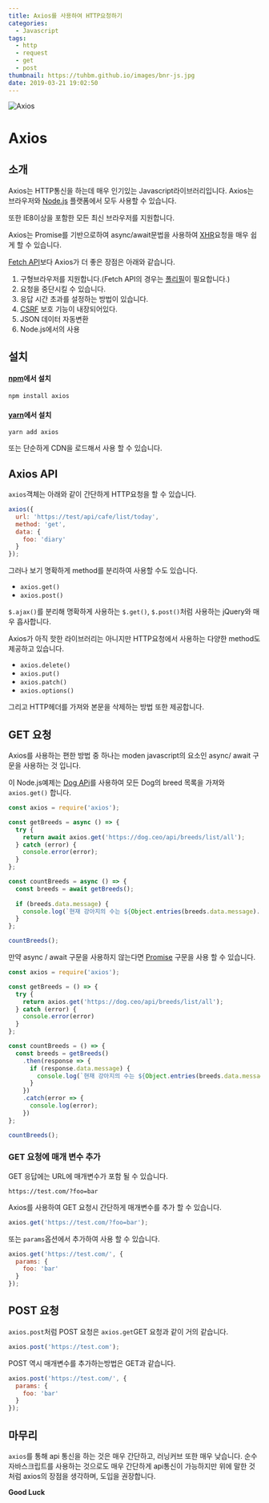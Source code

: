 ```yaml
---
title: Axios를 사용하여 HTTP요청하기
categories:
  - Javascript
tags:
  - http
  - request
  - get
  - post
thumbnail: https://tuhbm.github.io/images/bnr-js.jpg
date: 2019-03-21 19:02:50
---
```

![Axios](https://tuhbm.github.io/images/javascript/img_axios.png)

# Axios

## 소개
Axios는 HTTP통신을 하는데 매우 인기있는 Javascript라이브러리입니다. Axios는 브라우저와 [Node.js](https://flaviocopes.com/nodejs/) 플랫폼에서 모두 사용할 수 있습니다.

또한 IE8이상을 포함한 모든 최신 브라우저를 지원합니다.



Axios는 Promise를 기반으로하여 async/await문법을 사용하여 [XHR](https://flaviocopes.com/xhr/)요청을 매우 쉽게 할 수 있습니다.

[Fetch API](https://flaviocopes.com/fetch-api/)보다 Axios가 더 좋은 장점은 아래와 같습니다.

1. 구형브라우저를 지원합니다.(Fetch API의 경우는 [폴리필](http://hacks.mozilla.or.kr/2014/12/an-easier-way-of-using-polyfills/)이 필요합니다.)
2. 요청을 중단시킬 수 있습니다.
3. 응답 시간 초과를 설정하는 방법이 있습니다.
4. [CSRF](https://laravel.kr/docs/5.5/csrf) 보호 기능이 내장되어있다.
5. JSON 데이터 자동변환
6. Node.js에서의 사용
<!-- more -->

## 설치

#### [npm](https://flaviocopes.com/npm/)에서 설치

```text
npm install axios
```

#### [yarn](https://flaviocopes.com/yarn/)에서 설치

```text
yarn add axios
```

또는 단순하게 CDN을 로드해서 사용 할 수 있습니다.



## Axios API

`axios`객체는 아래와 같이 간단하게 HTTP요청을 할 수 있습니다.

```javascript
axios({
  url: 'https://test/api/cafe/list/today',
  method: 'get',
  data: {
    foo: 'diary'
  }
});
```

그러나 보기 명확하게 method를 분리하여 사용할 수도 있습니다.

- `axios.get()`
- `axios.post()`

`$.ajax()`를 분리해 명확하게 사용하는 `$.get()`, `$.post()`처럼 사용하는 jQuery와 매우 흡사합니다.



Axios가 아직 핫한 라이브러리는 아니지만 HTTP요청에서 사용하는 다양한 method도 제공하고 있습니다.

- `axios.delete()`
- `axios.put()`
- `axios.patch()`
- `axios.options()`

그리고 HTTP헤더를 가져와 본문을 삭제하는 방법 또한 제공합니다.



## GET 요청

Axios를 사용하는 편한 방법 중 하나는 moden javascript의 요소인 async/ await 구문을 사용하는 것 입니다.

이 Node.js예제는 [Dog APi](https://dog.ceo/)를 사용하여 모든 Dog의 breed 목록을 가져와 `axios.get()` 합니다.

```javascript
const axios = require('axios');

const getBreeds = async () => {
  try {
    return await axios.get('https://dog.ceo/api/breeds/list/all');
  } catch (error) {
    console.error(error);
  }
};

const countBreeds = async () => {
  const breeds = await getBreeds();
  
  if (breeds.data.message) {
    console.log(`현재 강아지의 수는 ${Object.entries(breeds.data.message).length}입니다.`);
  }
};

countBreeds();
```



만약 async / await 구문을 사용하지 않는다면 [Promise](https://flaviocopes.com/javascript-promises/) 구문을 사용 할 수 있습니다.

```javascript
const axios = require('axios');

const getBreeds = () => {
  try {
    return axios.get('https://dog.ceo/api/breeds/list/all');
  } catch (error) {
    console.error(error)
  }
};

const countBreeds = () => {
  const breeds = getBreeds()
  	.then(response => {
      if (response.data.message) {
        console.log(`현재 강아지의 수는 ${Object.entries(breeds.data.message).length}입니다.`);
      }
  	})
  	.catch(error => {
      console.log(error);
  	})
};

countBreeds();
```



### GET 요청에 매개 변수 추가

GET 응답에는 URL에 매개변수가 포함 될 수 있습니다.

`https://test.com/?foo=bar`

Axios를 사용하여 GET 요청시 간단하게 매개변수를 추가 할 수 있습니다.

```javascript
axios.get('https://test.com/?foo=bar');
```

또는 `params`옵션에서 추가하여 사용 할 수 있습니다.

```javascript
axios.get('https://test.com/', {
  params: {
    foo: 'bar'
  }
});
```



## POST 요청

 `axios.post`처럼 POST 요청은 `axios.get`GET 요청과 같이 거의 같습니다. 

```javascript
axios.post('https://test.com');
```

POST 역시 매개변수를 추가하는방법은 GET과 같습니다.

```javascript
axios.post('https://test.com/', {
  params: {
    foo: 'bar'
  }
});
```



## 마무리

`axios`를 통해 api 통신을 하는 것은 매우 간단하고, 러닝커브 또한 매우 낮습니다. 순수 자바스크립트를 사용하는 것으로도 매우 간단하게 api통신이 가능하지만 위에 말한 것처럼 axios의 장점을 생각하며, 도입을 권장합니다.

**Good Luck**